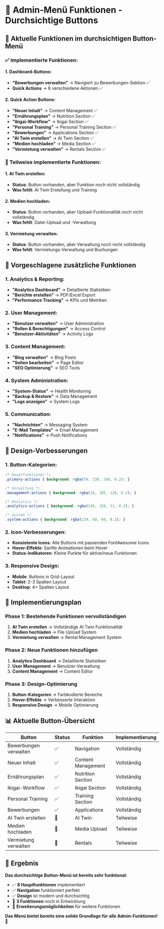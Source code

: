 # 🎨 Admin-Menü Funktionen - Durchsichtige Buttons

## 🎯 Aktuelle Funktionen im durchsichtigen Button-Menü

### **✅ Implementierte Funktionen:**

#### **1. Dashboard-Buttons:**
- **"Bewerbungen verwalten"** → Navigiert zu Bewerbungen-Sektion ✅
- **Quick Actions** → 8 verschiedene Aktionen ✅

#### **2. Quick Action Buttons:**
- **"Neuer Inhalt"** → Content Management ✅
- **"Ernährungsplan"** → Nutrition Section ✅
- **"Ikigai-Workflow"** → Ikigai Section ✅
- **"Personal Training"** → Personal Training Section ✅
- **"Bewerbungen"** → Applications Section ✅
- **"AI Twin erstellen"** → AI Twin Section ✅
- **"Medien hochladen"** → Media Section ✅
- **"Vermietung verwalten"** → Rentals Section ✅

### **🔧 Teilweise implementierte Funktionen:**

#### **1. AI Twin erstellen:**
- **Status**: Button vorhanden, aber Funktion noch nicht vollständig
- **Was fehlt**: AI Twin Erstellung und Training

#### **2. Medien hochladen:**
- **Status**: Button vorhanden, aber Upload-Funktionalität noch nicht vollständig
- **Was fehlt**: Datei-Upload und -Verwaltung

#### **3. Vermietung verwalten:**
- **Status**: Button vorhanden, aber Verwaltung noch nicht vollständig
- **Was fehlt**: Vermietungs-Verwaltung und Buchungen

## 🚀 Vorgeschlagene zusätzliche Funktionen

### **1. Analytics & Reporting:**
- **"Analytics Dashboard"** → Detaillierte Statistiken
- **"Berichte erstellen"** → PDF/Excel Export
- **"Performance Tracking"** → KPIs und Metriken

### **2. User Management:**
- **"Benutzer verwalten"** → User Administration
- **"Rollen & Berechtigungen"** → Access Control
- **"Benutzer-Aktivitäten"** → Activity Logs

### **3. Content Management:**
- **"Blog verwalten"** → Blog Posts
- **"Seiten bearbeiten"** → Page Editor
- **"SEO Optimierung"** → SEO Tools

### **4. System Administration:**
- **"System-Status"** → Health Monitoring
- **"Backup & Restore"** → Data Management
- **"Logs anzeigen"** → System Logs

### **5. Communication:**
- **"Nachrichten"** → Messaging System
- **"E-Mail Templates"** → Email Management
- **"Notifications"** → Push Notifications

## 🎨 Design-Verbesserungen

### **1. Button-Kategorien:**
```css
/* Hauptfunktionen */
.primary-actions { background: rgba(59, 130, 246, 0.2); }

/* Verwaltung */
.management-actions { background: rgba(16, 185, 129, 0.2); }

/* Analytics */
.analytics-actions { background: rgba(245, 158, 11, 0.2); }

/* System */
.system-actions { background: rgba(239, 68, 68, 0.2); }
```

### **2. Icon-Verbesserungen:**
- **Konsistente Icons**: Alle Buttons mit passenden FontAwesome Icons
- **Hover-Effekte**: Sanfte Animationen beim Hover
- **Status-Indikatoren**: Kleine Punkte für aktive/neue Funktionen

### **3. Responsive Design:**
- **Mobile**: Buttons in Grid-Layout
- **Tablet**: 2-3 Spalten Layout
- **Desktop**: 4+ Spalten Layout

## 🔧 Implementierungsplan

### **Phase 1: Bestehende Funktionen vervollständigen**
1. **AI Twin erstellen** → Vollständige AI Twin Funktionalität
2. **Medien hochladen** → File Upload System
3. **Vermietung verwalten** → Rental Management System

### **Phase 2: Neue Funktionen hinzufügen**
1. **Analytics Dashboard** → Detaillierte Statistiken
2. **User Management** → Benutzer-Verwaltung
3. **Content Management** → Content Editor

### **Phase 3: Design-Optimierung**
1. **Button-Kategorien** → Farbkodierte Bereiche
2. **Hover-Effekte** → Verbesserte Interaktion
3. **Responsive Design** → Mobile Optimierung

## 📊 Aktuelle Button-Übersicht

| Button | Status | Funktion | Implementierung |
|--------|--------|----------|-----------------|
| Bewerbungen verwalten | ✅ | Navigation | Vollständig |
| Neuer Inhalt | ✅ | Content Management | Vollständig |
| Ernährungsplan | ✅ | Nutrition Section | Vollständig |
| Ikigai-Workflow | ✅ | Ikigai Section | Vollständig |
| Personal Training | ✅ | Training Section | Vollständig |
| Bewerbungen | ✅ | Applications | Vollständig |
| AI Twin erstellen | 🔄 | AI Twin | Teilweise |
| Medien hochladen | 🔄 | Media Upload | Teilweise |
| Vermietung verwalten | 🔄 | Rentals | Teilweise |

## 🎉 Ergebnis

**Das durchsichtige Button-Menü ist bereits sehr funktional:**
- ✅ **8 Hauptfunktionen** implementiert
- ✅ **Navigation** funktioniert perfekt
- ✅ **Design** ist modern und durchsichtig
- 🔄 **3 Funktionen** noch in Entwicklung
- 🚀 **Erweiterungsmöglichkeiten** für weitere Funktionen

**Das Menü bietet bereits eine solide Grundlage für alle Admin-Funktionen!** 🎉
